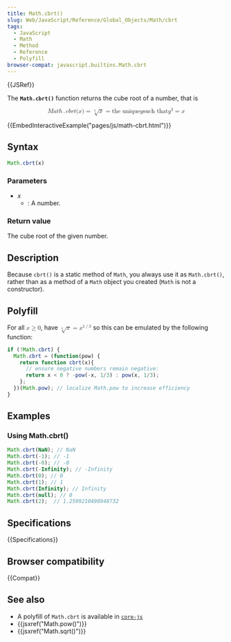 ```yaml
---
title: Math.cbrt()
slug: Web/JavaScript/Reference/Global_Objects/Math/cbrt
tags:
  - JavaScript
  - Math
  - Method
  - Reference
  - Polyfill
browser-compat: javascript.builtins.Math.cbrt
---
```

{{JSRef}}

The **`Math.cbrt()`** function returns the cube root of a number, that is

<math display="block"><semantics><mrow><mstyle mathvariant="monospace"><mrow><mi>M</mi> <mi>a</mi> <mi>t</mi> <mi>h</mi> <mo>.</mo> <mi>c</mi> <mi>b</mi> <mi>r</mi> <mi>t</mi> <mo stretchy="false">(</mo> <mi>x</mi> <mo stretchy="false">)</mo> </mrow></mstyle><mo>=</mo> <mroot><mi>x</mi> <mn>3</mn> </mroot><mo>=</mo> <mtext>the unique</mtext> <mspace width="thickmathspace"></mspace><mi>y</mi> <mspace width="thickmathspace"></mspace><mtext>such that</mtext> <mspace width="thickmathspace"></mspace><msup><mi>y</mi> <mn>3</mn> </msup><mo>=</mo> <mi>x</mi> </mrow><annotation encoding="TeX">\mathtt{Math.cbrt(x)} = \sqrt\[3]{x} =
\text{the unique} ; y ; \text{such that} ; y^3 =
x</annotation></semantics></math>

{{EmbedInteractiveExample("pages/js/math-cbrt.html")}}

## Syntax

```js
Math.cbrt(x)
```

### Parameters

*   <var>x</var>
    *   : A number.

### Return value

The cube root of the given number.

## Description

Because `cbrt()` is a static method of `Math`, you always use it as
`Math.cbrt()`, rather than as a method of a `Math` object you created (`Math` is
not a constructor).

## Polyfill

For all <math><semantics><mrow><mi>x</mi> <mo>≥</mo> <mn>0</mn> </mrow><annotation encoding="TeX">x \geq 0</annotation> </semantics></math>,
have <math><semantics><mrow><mroot><mi>x</mi> <mn>3</mn> </mroot><mo>=</mo> <msup><mi>x</mi> <mrow><mn>1</mn> <mo>/</mo> <mn>3</mn> </mrow></msup></mrow><annotation encoding="TeX">\sqrt\[3]{x} =
x^{1/3}</annotation> </semantics></math> so this can be emulated by the
following function:

```js
if (!Math.cbrt) {
  Math.cbrt = (function(pow) {
    return function cbrt(x){
      // ensure negative numbers remain negative:
      return x < 0 ? -pow(-x, 1/3) : pow(x, 1/3);
    };
  })(Math.pow); // localize Math.pow to increase efficiency
}
```

## Examples

### Using Math.cbrt()

```js
Math.cbrt(NaN); // NaN
Math.cbrt(-1); // -1
Math.cbrt(-0); // -0
Math.cbrt(-Infinity); // -Infinity
Math.cbrt(0); // 0
Math.cbrt(1); // 1
Math.cbrt(Infinity); // Infinity
Math.cbrt(null); // 0
Math.cbrt(2);  // 1.2599210498948732
```

## Specifications

{{Specifications}}

## Browser compatibility

{{Compat}}

## See also

*   A polyfill of `Math.cbrt` is available in
    [`core-js`](https://github.com/zloirock/core-js#ecmascript-math)
*   {{jsxref("Math.pow()")}}
*   {{jsxref("Math.sqrt()")}}

